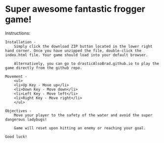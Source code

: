 Super awesome fantastic frogger game!
===============================

Instructions:

	Installation - 
		Simply click the download ZIP button located in the lower right hand corner. Once you have unzipped the file, double-click the index.html file. Your game should load into your default browser.

		Alternatively, you can go to drasticAlsoBrad.github.io to play the game directly from the github repo.
		
	Movement -
		<ul>
		<li>Up Key - Move up</li>
		<li>Down Key - Move down</li>
		<li>Left Key - Move left</li>
		<li>Right Key - Move right</li>
		</ul>

	Objectives - 
		Move your player to the safety of the water and avoid the super dangerous ladybugs!

		Game will reset upon hitting an enemy or reaching your goal.

	Good luck!
